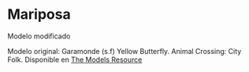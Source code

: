 # Mariposa

Modelo modificado

Modelo original: Garamonde (s.f) Yellow Butterfly. Animal Crossing: City Folk. Disponible en [The Models Resource](https://www.models-resource.com/wii/accf/model/4488/)
